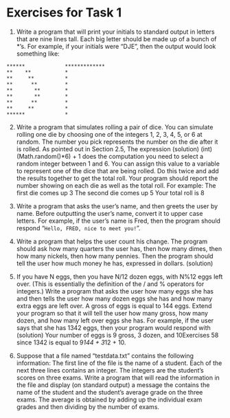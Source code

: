 # Exercises for Task 1

1. Write a program that will print your initials to standard output in letters that are nine
lines tall. Each big letter should be made up of a bunch of *’s. For example, if your initials
were “DJE”, then the output would look something like:  

`******             *************`  
`**    **           *`  
`**     **          *`  
`**      **         *`  
`**       **        *`  
`**       **        *`  
`**      **         *`  
`**     **          *`  
`******             *`  

2. Write a program that simulates rolling a pair of dice. You can simulate rolling one die by
choosing one of the integers 1, 2, 3, 4, 5, or 6 at random. The number you pick represents
the number on the die after it is rolled. As pointed out in Section 2.5, The expression
(solution)
(int)(Math.random()*6) + 1
does the computation you need to select a random integer between 1 and 6. You can
assign this value to a variable to represent one of the dice that are being rolled. Do this
twice and add the results together to get the total roll. Your program should report the
number showing on each die as well as the total roll. For example:
The first die comes up 3
The second die comes up 5
Your total roll is 8
3. Write a program that asks the user’s name, and then greets the user by name. Before outputting the user’s name, convert it to upper case letters. For example, if the user’s name is Fred, then the program should respond “`Hello, FRED, nice to meet you!`”.

4. Write a program that helps the user count his change. The program should ask how many
quarters the user has, then how many dimes, then how many nickels, then how many
pennies. Then the program should tell the user how much money he has, expressed in
dollars. (solution)
5. If you have N eggs, then you have N/12 dozen eggs, with N%12 eggs left over. (This is
essentially the definition of the / and % operators for integers.) Write a program that asks
the user how many eggs she has and then tells the user how many dozen eggs she has and
how many extra eggs are left over.
A gross of eggs is equal to 144 eggs. Extend your program so that it will tell the user
how many gross, how many dozen, and how many left over eggs she has. For example, if
the user says that she has 1342 eggs, then your program would respond with (solution)
Your number of eggs is 9 gross, 3 dozen, and 10Exercises
58
since 1342 is equal to 9*144 + 3*12 + 10.
6. Suppose that a file named “testdata.txt” contains the following information: The first
line of the file is the name of a student. Each of the next three lines contains an integer.
The integers are the student’s scores on three exams. Write a program that will read
the information in the file and display (on standard output) a message the contains the
name of the student and the student’s average grade on the three exams. The average is
obtained by adding up the individual exam grades and then dividing by the number of
exams.